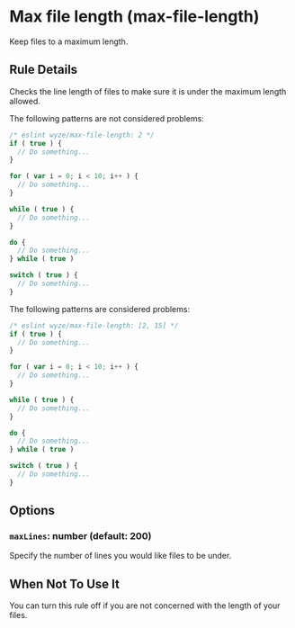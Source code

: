 # Max file length (max-file-length)

Keep files to a maximum length.

## Rule Details

Checks the line length of files to make sure it is under the maximum length allowed.

The following patterns are not considered problems:

```js
/* eslint wyze/max-file-length: 2 */
if ( true ) {
  // Do something...
}

for ( var i = 0; i < 10; i++ ) {
  // Do something...
}

while ( true ) {
  // Do something...
}

do {
  // Do something...
} while ( true )

switch ( true ) {
  // Do something...
}
```

The following patterns are considered problems:

```js
/* eslint wyze/max-file-length: [2, 15] */
if ( true ) {
  // Do something...
}

for ( var i = 0; i < 10; i++ ) {
  // Do something...
}

while ( true ) {
  // Do something...
}

do {
  // Do something...
} while ( true )

switch ( true ) {
  // Do something...
}
```


## Options

### `maxLines`: number (default: 200)

Specify the number of lines you would like files to be under.

## When Not To Use It

You can turn this rule off if you are not concerned with the length of your files.
